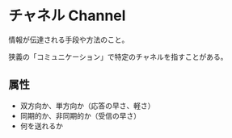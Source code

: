 # チャネル Channel

情報が伝達される手段や方法のこと。

狭義の「コミュニケーション」で特定のチャネルを指すことがある。

## 属性

- 双方向か、単方向か（応答の早さ、軽さ）
- 同期的か、非同期的か（受信の早さ）
- 何を送れるか
